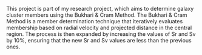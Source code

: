 This project is part of my research project, which aims to determine galaxy cluster members using the Bukhari & Cram Method. The Bukhari & Cram Method is a member determination technique that iteratively evaluates membership based on radial velocity and projected distance in the central region. The process is then expanded by increasing the values of Sr and Sv by 10%, ensuring that the new Sr and Sv values are less than the previous ones.
